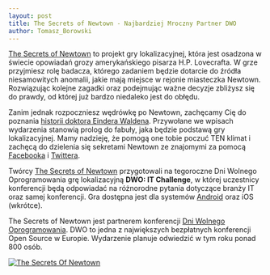 ```yaml
---
layout: post
title: The Secrets of Newtown - Najbardziej Mroczny Partner DWO
author: Tomasz_Borowski
---
```


[The Secrets of Newtown](http://thesecretsofnewtown.com/) to projekt gry lokalizacyjnej, która jest osadzona w świecie opowiadań grozy amerykańskiego pisarza H.P. Lovecrafta. W grze przyjmiesz rolę badacza, którego zadaniem będzie dotarcie do źródła niesamowitych anomalii, jakie mają miejsce w rejonie miasteczka Newtown. Rozwiązując kolejne zagadki oraz podejmując ważne decyzje zbliżysz się do prawdy, od której już bardzo niedaleko jest do obłędu.

Zanim jednak rozpoczniesz wędrówkę po Newtown, zachęcamy Cię do poznania [historii doktora Eindera Waldena](http://blog.thesecretsofnewtown.com). Przywołane we wpisach wydarzenia stanowią prolog do fabuły, jaka będzie podstawą gry lokalizacyjnej. Mamy nadzieję, że pomogą one tobie poczuć TEN klimat i zachęcą do dzielenia się sekretami Newtown ze znajomymi za pomocą [Facebooka](https://www.facebook.com/thesecretsofnewtown) i [Twittera](https://twitter.com/NewtownSecrets).

Twórcy [The Secrets of Newtown](http://thesecretsofnewtown.com/) przygotowali na tegoroczne Dni Wolnego Oprogramowania grę lokalizacyjną **DWO: IT Challenge**, w której uczestnicy konferencji będą odpowiadać na różnorodne pytania dotyczące branży IT oraz samej konferencji. Gra dostępna jest dla systemów [Android](https://play.google.com/store/apps/details?id=pl.tbprojects.dwochallenge) oraz iOS (wkrótce).

The Secrets of Newtown jest partnerem konferencji [Dni Wolnego Oprogramowania](http://dwo.mikstura.it). DWO to jedna z największych bezpłatnych konferencji Open Source w Europie. Wydarzenie planuje odwiedzić w tym roku ponad 800 osób.


[![The Secrets Of Newtown](/pl/blog/img/posts/2015/newtown-baner.jpg)](http://thesecretsofnewtown.com)
